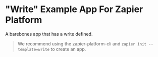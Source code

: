 # "Write" Example App For Zapier Platform

A barebones app that has a write defined.

> We recommend using the zapier-platform-cli and `zapier init --template=write` to create an app.

